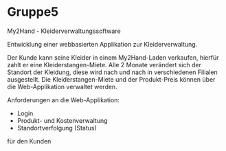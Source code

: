 # Gruppe5

<html>
My2Hand - Kleiderverwaltungssoftware

Entwicklung einer webbasierten Applikation zur Kleiderverwaltung.

Der Kunde kann seine Kleider in einem My2Hand-Laden verkaufen, hierfür zahlt er eine Kleiderstangen-Miete. Alle 2 Monate verändert sich der Standort der Kleidung, diese wird nach und nach in verschiedenen Filialen ausgestellt. Die Kleiderstangen-Miete und der Produkt-Preis können über die Web-Applikation verwaltet werden.

Anforderungen an die Web-Applikation:
- Login
- Produkt- und Kostenverwaltung
- Standortverfolgung (Status)

für den Kunden
</html>
